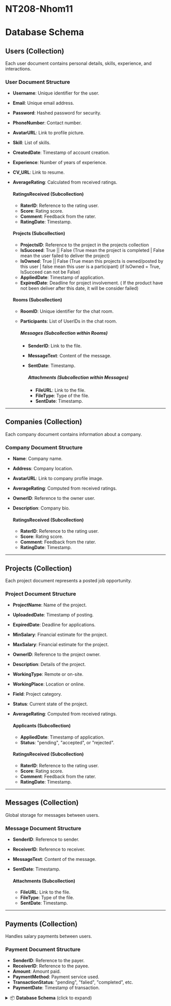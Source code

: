 # NT208-Nhom11


# Database Schema

## Users (Collection)
  Each user document contains personal details, skills, experience, and interactions.

  ### User Document Structure
  - **Username**: Unique identifier for the user.
  - **Email**: Unique email address.
  - **Password**: Hashed password for security.
  - **PhoneNumber**: Contact number.
  - **AvatarURL**: Link to profile picture.
  - **Skill**: List of skills.
  - **CreatedDate**: Timestamp of account creation.
  - **Experience**: Number of years of experience.
  - **CV_URL**: Link to resume.
  - **AverageRating**: Calculated from received ratings.
  
    #### RatingsReceived (Subcollection)
    - **RaterID**: Reference to the rating user.
    - **Score**: Rating score.
    - **Comment**: Feedback from the rater.
    - **RatingDate**: Timestamp.

    #### Projects (Subcollection)
    - **ProjectsID**: Reference to the project in the projects collection
    - **IsSucceed**: True || False (True mean the project is completed | False mean the user failed to deliver the project)
    - **IsOwned**: True || False (True mean this projects is owned/posted by this user | false mean this user is a participant) (if IsOwned = True, IsSucceed can not be False)
    - **AppliedDate**: Timestamp of application.
    - **ExpiredDate**: Deadline for project involvement. ( If the product have not been deliver after this date, it will be consider failed)

    #### Rooms (Subcollection)
    - **RoomID**: Unique identifier for the chat room.
    - **Participants**: List of UserIDs in the chat room.
      
      ##### Messages (Subcollection within Rooms)
      - **SenderID**: Link to the file.
      - **MessageText**: Content of the message.
      - **SentDate**: Timestamp.

         ##### Attachments (Subcollection within Messages)
         - **FileURL**: Link to the file. 
         - **FileType**: Type of the file.
         - **SentDate**: Timestamp.
---

## Companies (Collection)
  Each company document contains information about a company.

  ### Company Document Structure
  - **Name**: Company name.
  - **Address**: Company location.
  - **AvatarURL**: Link to company profile image.
  - **AverageRating**: Computed from received ratings.
  - **OwnerID**: Reference to the owner user.
  - **Description**: Company bio.
    
    #### RatingsReceived (Subcollection)
    - **RaterID**: Reference to the rating user.
    - **Score**: Rating score.
    - **Comment**: Feedback from the rater.
    - **RatingDate**: Timestamp.

---

## Projects (Collection)
  Each project document represents a posted job opportunity.

  ### Project Document Structure
  - **ProjectName**: Name of the project.
  - **UploadedDate**: Timestamp of posting.
  - **ExpiredDate**: Deadline for applications.
  - **MinSalary**: Financial estimate for the project.
  - **MaxSalary**: Financial estimate for the project.
  - **OwnerID**: Reference to the project owner.
  - **Description**: Details of the project.
  - **WorkingType**: Remote or on-site.
  - **WorkingPlace**: Location or online.
  - **Field**: Project category.
  - **Status**: Current state of the project.
  - **AverageRating**: Computed from received ratings.
    
    #### Applicants (Subcollection)
    - **AppliedDate**: Timestamp of application.
    - **Status**: "pending", "accepted", or "rejected".

    #### RatingsReceived (Subcollection)
    - **RaterID**: Reference to the rating user.
    - **Score**: Rating score.
    - **Comment**: Feedback from the rater.
    - **RatingDate**: Timestamp.

---

## Messages (Collection)
  Global storage for messages between users.

  ### Message Document Structure
  - **SenderID**: Reference to sender.
  - **ReceiverID**: Reference to receiver.
  - **MessageText**: Content of the message.
  - **SentDate**: Timestamp.
    
    #### Attachments (Subcollection)
    - **FileURL**: Link to the file.
    - **FileType**: Type of the file.
    - **SentDate**: Timestamp.

---

## Payments (Collection)
  Handles salary payments between users.

  ### Payment Document Structure
  - **SenderID**: Reference to the payer.
  - **ReceiverID**: Reference to the payee.
  - **Amount**: Amount paid.
  - **PaymentMethod**: Payment service used.
  - **TransactionStatus**: "pending", "falied", "completed", etc.
  - **PaymentDate**: Timestamp of transaction.

<details> <summary>📦 <strong>Database Schema</strong> (click to expand)</summary>
```
├── 📁 <strong>Users</strong><br>
│   ├── 📄 <code>Username</code>: string 🟊 <strong>Unique</strong><br>
│   ├── 📄 <code>Email</code>: string 🟊 <strong>Unique</strong><br>
│   ├── 📄 <code>Password</code>: string <br>
│   ├── 📄 <code>PhoneNumber</code>: string<br>
│   ├── 📄 <code>AvatarURL</code>: string<br>
│   ├── 📄 <code>Skill</code>: array of string<br>
│   ├── 📄 <code>CreatedDate</code>: timestamp<br>
│   ├── 📄 <code>Experience</code>: number<br>
│   ├── 📄 <code>CV_URL</code>: string<br>
│   ├── 📄 <code>AverageRating</code>: number<br>
│   ├── 📁 <strong>RatingsReceived</strong><br>
│   │   ├── 📄 <code>RaterID</code>: reference to user<br>
│   │   ├── 📄 <code>Score</code>: number<br>
│   │   ├── 📄 <code>Comment</code>: string<br>
│   │   └── 📄 <code>RatingDate</code>: timestamp<br>
│   ├── 📁 <strong>Projects</strong><br>
│   │   ├── 📄 <code>ProjectsID</code>: reference to project<br>
│   │   ├── 📄 <code>IsSucceed</code>: boolean<br>
│   │   ├── 📄 <code>IsOwned</code>: boolean<br>
│   │   ├── 📄 <code>AppliedDate</code>: timestamp<br>
│   │   └── 📄 <code>ExpiredDate</code>: timestamp<br>
│   └── 📁 <strong>Rooms</strong><br>
│       ├── 📄 <code>RoomID</code>: string 🟊 <strong>Unique</strong><br>
│       ├── 📄 <code>Participants</code>: array of string of users ID<br>
│       └── 📁 <strong>Messages</strong><br>
│           ├── 📄 <code>SenderID</code>: reference to user<br>
│           ├── 📄 <code>MessageText</code>: string<br>
│           ├── 📄 <code>SentDate</code>: timestamp<br>
│           └── 📁 <strong>Attachments</strong><br>
│               ├── 📄 <code>FileURL</code>: string<br>
│               ├── 📄 <code>FileType</code>: string<br>
│               └── 📄 <code>SentDate</code>: timestamp<br>
├── 📁 <strong>Companies</strong><br>
│   ├── 📄 <code>Name</code>: string 🟊 <strong>Unique</strong><br>
│   ├── 📄 <code>Address</code>: string<br>
│   ├── 📄 <code>AvatarURL</code>: string<br>
│   ├── 📄 <code>AverageRating</code>: number<br>
│   ├── 📄 <code>OwnerID</code>: reference<br>
│   ├── 📄 <code>Description</code>: string<br>
│   └── 📁 <strong>RatingsReceived</strong><br>
│       ├── 📄 <code>RaterID</code>: reference to user<br>
│       ├── 📄 <code>Score</code>: number<br>
│       ├── 📄 <code>Comment</code>: string<br>
│       └── 📄 <code>RatingDate</code>: timestamp<br>
├── 📁 <strong>Projects</strong><br>
│   ├── 📄 <code>ProjectName</code>: string <br>
│   ├── 📄 <code>UploadedDate</code>: timestamp<br>
│   ├── 📄 <code>ExpiredDate</code>: timestamp<br>
│   ├── 📄 <code>MinSalary</code>: number<br>
│   ├── 📄 <code>MaxSalary</code>: number<br>
│   ├── 📄 <code>OwnerID</code>: reference to user<br>
│   ├── 📄 <code>Description</code>: string<br>
│   ├── 📄 <code>WorkingType</code>: string<br>
│   ├── 📄 <code>WorkingPlace</code>: string<br>
│   ├── 📄 <code>Field</code>: string<br>
│   ├── 📄 <code>Status</code>: string<br>
│   ├── 📄 <code>AverageRating</code>: number<br>
│   ├── 📁 <strong>Applicants</strong><br>
│   │   ├── 📄 <code>AppliedDate</code>: timestamp<br>
│   │   └── 📄 <code>Status</code>: string<br>
│   └── 📁 <strong>RatingsReceived</strong><br>
│       ├── 📄 <code>RaterID</code>: reference to user<br>
│       ├── 📄 <code>Score</code>: number<br>
│       ├── 📄 <code>Comment</code>: string<br>
│       └── 📄 <code>RatingDate</code>: timestamp<br>
├── 📁 <strong>Messages</strong><br>
│   ├── 📄 <code>SenderID</code>: reference to user<br>
│   ├── 📄 <code>ReceiverID</code>: reference to user<br>
│   ├── 📄 <code>MessageText</code>: string<br>
│   ├── 📄 <code>SentDate</code>: timestamp<br>
│   └── 📁 <strong>Attachments</strong><br>
│       ├── 📄 <code>FileURL</code>: string<br>
│       ├── 📄 <code>FileType</code>: string<br>
│       └── 📄 <code>SentDate</code>: timestamp<br>
└── 📁 <strong>Payments</strong><br>
    ├── 📄 <code>SenderID</code>: reference to user<br>
    ├── 📄 <code>ReceiverID</code>: reference to user<br>
    ├── 📄 <code>Amount</code>: number<br>
    ├── 📄 <code>PaymentMethod</code>: string<br>
    ├── 📄 <code>TransactionStatus</code>: string<br>
    └── 📄 <code>PaymentDate</code>: timestamp<br>
```
</details>
